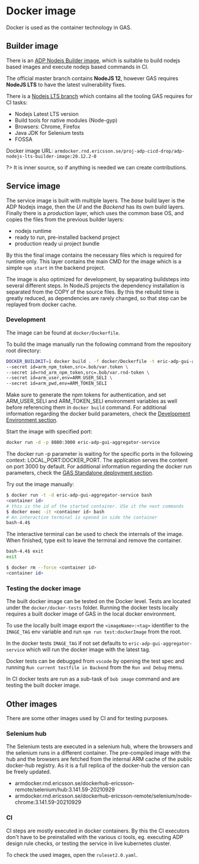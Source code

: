 # Docker image

Docker is used as the container technology in GAS.

## Builder image

There is an [ADP Nodejs Builder image](https://gerrit-gamma.gic.ericsson.se/plugins/gitiles/adp-cicd/adp-nodeJs-builder-image/+/master),
which is suitable to build nodejs based images and execute nodejs based commands in CI.

The official master branch contains **NodeJS 12**, however GAS requires **NodeJS LTS**
to have the latest vulnerability fixes.

There is a [Nodejs LTS branch](https://gerrit-gamma.gic.ericsson.se/plugins/gitiles/adp-cicd/adp-nodeJs-builder-image/+/latest-lts)
which contains all the tooling GAS requires for CI tasks:

- Nodejs Latest LTS version
- Build tools for native modules (Node-gyp)
- Browsers: Chrome, Firefox
- Java JDK for Selenium tests
- FOSSA

Docker image URL: `armdocker.rnd.ericsson.se/proj-adp-cicd-drop/adp-nodejs-lts-builder-image:20.12.2-0`

?> It is inner source, so if anything is needed we can create contributions.

## Service image

The service image is built with multiple layers. The _base_ build layer is the ADP Nodejs image,
then the _UI_ and the _Backend_ has its own build layers. Finally there is a _production_ layer,
which uses the common base OS, and copies the files from the previous builder layers:

- nodejs runtime
- ready to run, pre-installed backend project
- production ready ui project bundle

By this the final image contains the necessary files which is required for runtime only.
This layer contains the main CMD for the image which is a simple `npm start` in the backend project.

The image is also optimized for development, by separating buildsteps into several different
steps. In NodeJS projects the dependency installation is separated from the COPY of the source files.
By this the rebuild time is greatly reduced, as dependencies are rarely changed, so that step can
be replayed from docker cache.

### Development

The image can be found at `docker/Dockerfile`.

To build the image manually run the following command from the repository root directory:

```bash
DOCKER_BUILDKIT=1 docker build . -f docker/Dockerfile -t eric-adp-gui-aggregator-service \
--secret id=arm_npm_token,src=.bob/var.token \
--secret id=rnd_arm_npm_token,src=.bob/var.rnd-token \
--secret id=arm_user,env=ARM_USER_SELI \
--secret id=arm_pwd,env=ARM_TOKEN_SELI
```

Make sure to generate the npm tokens for authentication, and set ARM_USER_SELI and ARM_TOKEN_SELI environment
variables as well before referencing them in `docker build` command.
For additional information regarding the docker build parameters, check the
[Development Environment section](./dev-env.md#environment-variables).

Start the image with specified port:

```bash
docker run -d -p 8080:3000 eric-adp-gui-aggregator-service
```

The docker run -p parameter is waiting for the specific ports in the following context:
LOCAL_PORT:DOCKER_PORT. The application serves the content on port 3000 by default.
For additional information regarding the docker run parameters,
check the [GAS Standalone deployment section](../docs/development/standalone.md).

Try out the image manually:

```bash
$ docker run -t -d eric-adp-gui-aggregator-service bash
<container id>
# this is the id of the started container. USe it the next commands
$ docker exec -it <container id> bash
# An interactive terminal is opened in side the container
bash-4.4$
```

The interactive terminal can be used to check the internals of the image.
When finished, type exit to leave the terminal and remove the container.

```bash
bash-4.4$ exit
exit

$ docker rm --force <container id>
<container id>
```

### Testing the docker image

The built docker image can be tested on the Docker level. Tests are located
under the `docker/docker-tests` folder. Running the docker tests locally
requires a built docker image of GAS in the local docker environment.

To use the locally built image export the `<imageName>:<tag>` identifier to
the `IMAGE_TAG` env variable and run `npm run test:dockerImage` from the root.

In the docker tests `IMAGE_TAG` if not set defaults to `eric-adp-gui-aggregator-service`
which will run the docker image with the latest tag.

Docker tests can be debugged from `vscode` by opening the test spec and running
`Run current testfile in Backend` from the `Run and Debug` menu.

In CI docker tests are run as a sub-task of `bob image` command and are testing the built
docker image.

## Other images

There are some other images used by CI and for testing purposes.

### Selenium hub

The Selenium tests are executed in a selenium hub, where the browsers and the selenium runs
in a different container. The pre-compiled image with the hub and the browsers are fetched from the
internal ARM cache of the public docker-hub registry. As it is a full replica of the docker-hub
the version can be freely updated.

- armdocker.rnd.ericsson.se/dockerhub-ericsson-remote/selenium/hub:3.141.59-20210929
- armdocker.rnd.ericsson.se/dockerhub-ericsson-remote/selenium/node-chrome:3.141.59-20210929

### CI

CI steps are mostly executed in docker containers. By this the CI executors don't have to be
preinstalled with the various ci tools, eg. executing ADP design rule checks, or testing the
service in live kubernetes cluster.

To check the used images, open the `ruleset2.0.yaml`.
